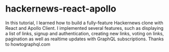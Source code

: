 # hackernews-react-apollo
In this tutorial, I learned how to build a fully-feature Hackernews clone with React and Apollo Client. I implemented several 
features, such as displaying a list of links, signup and authentication, creating new links, voting on links, pagination 
as well as realtime updates with GraphQL subscriptions.
Thanks to howtographql.com
